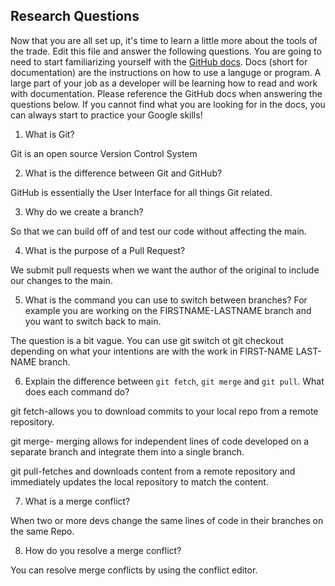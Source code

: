 ## Research Questions 

Now that you are all set up, it's time to learn a little more about the tools of the trade. Edit this file and answer the following questions. You are going to need to start familiarizing yourself with the [GitHub docs](https://docs.github.com/en). Docs (short for documentation) are the instructions on how to use a languge or program. A large part of your job as a developer will be learning how to read and work with documentation. Please reference the GitHub docs when answering the questions below. If you cannot find what you are looking for in the docs, you can always start to practice your Google skills!

1. What is Git?

Git is an open source Version Control System

2. What is the difference between Git and GitHub?

GitHub is essentially the User Interface for all things Git related.

3. Why do we create a branch?

So that we can build off of and test our code without affecting the main.

4. What is the purpose of a Pull Request?

We submit pull requests when we want the author of the original to include our changes to the main.

5. What is the command you can use to switch between branches? For example you are working on the FIRSTNAME-LASTNAME branch and you want to switch back to main.

The question is a bit vague. You can use git switch ot git checkout depending on what your intentions are with the work in FIRST-NAME LAST-NAME branch.

6. Explain the difference between `git fetch`, `git merge` and `git pull`. What does each command do?

git fetch-allows you to download commits to your local repo from a remote repository.

git merge- merging allows for independent lines of code developed on a separate branch and integrate them into a single branch.

git pull-fetches and downloads content from a remote repository and immediately updates the local repository to match the content.

7. What is a merge conflict?

When two or more devs change the same lines of code in their branches on the same Repo.

8. How do you resolve a merge conflict?

You can resolve merge conflicts by using the conflict editor.
